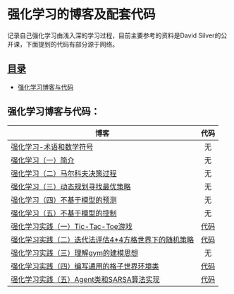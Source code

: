 # 强化学习的博客及配套代码
记录自己强化学习由浅入深的学习过程，目前主要参考的资料是David Silver的公开课，下面提到的代码有部分源于网络。

## [目录](#目录)
- [强化学习博客与代码](#强化学习博客与代码)

## 强化学习博客与代码：
|**博客**                                                                                       | **代码**       | 
| --------------------------------------------------------------------------------------------- |:-------------:| 
| [强化学习-术语和数学符号](https://blog.csdn.net/u011254180/article/details/84031546)            | 无 | 
| [强化学习（一）简介](https://blog.csdn.net/u011254180/article/details/83349455)            | 无      |   
| [强化学习（二）马尔科夫决策过程](https://blog.csdn.net/u011254180/article/details/83387344)       | 无      |    
| [强化学习（三）动态规划寻找最优策略](https://blog.csdn.net/u011254180/article/details/83573220)       | 无      |
| [强化学习（四）不基于模型的预测](https://blog.csdn.net/u011254180/article/details/83994391)       | 无      |
| [强化学习（五）不基于模型的控制](https://blog.csdn.net/u011254180/article/details/84253095)       | 无      |
| [强化学习实践（一）Tic-Tac-Toe游戏](https://blog.csdn.net/u011254180/article/details/86479795)       | [代码](/01-blog_code/Tic-Tac-Toe/example.py)      |
| [强化学习实践（二）迭代法评估4\*4方格世界下的随机策略](https://blog.csdn.net/u011254180/article/details/88133551)    | [代码](/01-blog_code/Gridworld/gridworld.py)      |
| [强化学习实践（三）理解gym的建模思想](https://blog.csdn.net/u011254180/article/details/88211536)       | 无  |  
| [强化学习实践（四）编写通用的格子世界环境类](https://blog.csdn.net/u011254180/article/details/88220484)       | [代码](/01-blog_code/Gridworld2/gridworld2.py)  | 
| [强化学习实践（五）Agent类和SARSA算法实现](https://blog.csdn.net/u011254180/article/details/88430601)       | [代码](/01-blog_code/sarsa/sarsa.py)  |

